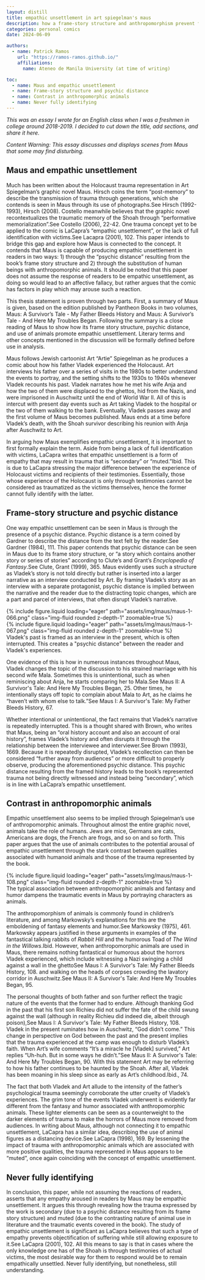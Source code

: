 ```yaml
---
layout: distill
title: empathic unsettlement in art spiegelman's maus
description: how a frame-story structure and anthropomorphism prevent full identification with victims of trauma
categories: personal comics
date: 2024-06-09

authors:
  - name: Patrick Ramos
    url: "https://ramos-ramos.github.io/"
    affiliations:
      name: Ateneo de Manila University (at time of writing)

toc:
  - name: Maus and empathic unsettlement
  - name: Frame-story structure and psychic distance
  - name: Contrast in anthropomorphic animals
  - name: Never fully identifying
---
```


*This was an essay I wrote for an English class when I was a freshmen in college around 2018-2019. I decided to cut down the title, add sections, and share it here.*

*Content Warning: This essay discusses and displays scenes from Maus that some may find disturbing.*

## Maus and empathic unsettlement

Much has been written about the Holocaust trauma representation in Art Spiegelman’s graphic novel Maus. Hirsch coins the term “post-memory” to describe the transmission of trauma through generations, which she contends is seen in Maus through its use of photographs.<d-footnote>See Hirsch (1992-1993), Hirsch (2008).</d-footnote> Costello meanwhile believes that the graphic novel recontextualizes the traumatic memory of the Shoah through “performative memorialization”.<d-footnote>See Costello (2006), 22-42.</d-footnote> One trauma concept yet to be applied to the comic is LaCapra’s “empathic unsettlement”, or the lack of full identification with victims.<d-footnote>See Lacapra (2001), 102.</d-footnote> This paper intends to bridge this gap and explore how Maus is connected to the concept. It contends that Maus is capable of producing empathic unsettlement in readers in two ways: 1) through the “psychic distance” resulting from the book’s frame story structure and 2) through the substitution of human beings with anthropomorphic animals. It should be noted that this paper does not assume the response of readers to be empathic unsettlement, as doing so would lead to an affective fallacy, but rather argues that the comic has factors in play which may arouse such a reaction.

This thesis statement is proven through two parts. First, a summary of Maus is given, based on the edition published by Pantheon Books in two volumes, Maus: A Survivor’s Tale - My Father Bleeds History and Maus: A Survivor’s Tale - And Here My Troubles Began. Following the summary is a close reading of Maus to show how its frame story structure, psychic distance, and use of animals promote empathic unsettlement. Literary terms and other concepts mentioned in the discussion will be formally defined before use in analysis.

Maus follows Jewish cartoonist Art “Artie” Spiegelman as he produces a comic about how his father Vladek experienced the Holocaust. Art interviews his father over a series of visits in the 1980s to better understand the events to portray, and the setting shifts to the 1930s to 1940s whenever Vladek recounts his past. Vladek narrates how he met his wife Anja and how the two of them were displaced to the ghettos, hid from the Nazis, and were imprisoned in Auschwitz until the end of World War II. All of this is intercut with present day events such as Art taking Vladek to the hospital or the two of them walking to the bank. Eventually, Vladek passes away and the first volume of Maus becomes published. Maus ends at a time before Vladek’s death, with the Shoah survivor describing his reunion with Anja after Auschwitz to Art.

In arguing how Maus exemplifies empathic unsettlement, it is important to first formally explain the term. Aside from being a lack of full identification with victims, LaCapra writes that empathic unsettlement is a form of empathy that may result in trauma that is “secondary” or “muted.”<d-footnote>Ibid.</d-footnote> This is due to LaCapra stressing the major difference between the experience of Holocaust victims and recipients of their testimonies. Essentially, those whose experience of the Holocaust is only through testimonies cannot be considered as traumatized as the victims themselves, hence the former cannot fully identify with the latter.

## Frame-story structure and psychic distance

One way empathic unsettlement can be seen in Maus is through the presence of a psychic distance. Psychic distance is a term coined by Gardner to describe the distance from the text felt by the reader.<d-footnote>See Gardner (1984), 111.</d-footnote> This paper contends that psychic distance can be seen in Maus due to its frame story structure, or “a story which contains another story or series of stories” according to Clute’s and Grant’s *Encyclopedia of Fantasy*.<d-footnote>See Clute, Grant (1999), 365.</d-footnote> Maus evidently uses such a structure as Vladek’s story is not told directly but rather is inserted into a larger narrative as an interview conducted by Art. By framing Vladek’s story as an interview with a separate protagonist, psychic distance is implied between the narrative and the reader due to the distracting topic changes, which are a part and parcel of interviews, that often disrupt Vladek’s narrative.

<div class="row mt-3">
    <div class="col-sm mt-3 mt-md-0">
        {% include figure.liquid loading="eager" path="assets/img/maus/maus-1-066.png" class="img-fluid rounded z-depth-1" zoomable=true %}
    </div>
    <div class="col-sm mt-3 mt-md-0">
        {% include figure.liquid loading="eager" path="assets/img/maus/maus-1-067.png" class="img-fluid rounded z-depth-1" zoomable=true %}
    </div>
</div>
<div class="caption">
    Vladek's past is framed as an interview in the present, which is often interrupted. This creates a "psychic distance" between the reader and Vladek's experiences.
</div>

One evidence of this is how in numerous instances throughout Maus, Vladek changes the topic of the discussion to his strained marriage with his second wife Mala. Sometimes this is unintentional, such as when reminiscing about Anja, he starts comparing her to Mala.<d-footnote>See Maus II: A Survivor's Tale: And Here My Troubles Began, 25.</d-footnote> Other times, he intentionally stays off topic to complain about Mala to Art, as he claims he “haven’t with whom else to talk.”<d-footnote>See Maus I: A Survivor's Tale: My Father Bleeds History, 67.</d-footnote>

Whether intentional or unintentional, the fact remains that Vladek’s narrative is repeatedly interrupted. This is a thought shared with Brown, who writes that Maus, being an “oral history account and also an account of oral history”, frames Vladek’s history and often disrupts it through the relationship between the interviewee and interviewer.<d-footnote>See Brown (1993), 1669.</d-footnote> Because it is repeatedly disrupted, Vladek’s recollection can then be considered “further away from audiences” or more difficult to properly observe, producing the aforementioned psychic distance. This psychic distance resulting from the framed history leads to the book’s represented trauma not being directly witnessed and instead being “secondary”, which is in line with LaCapra’s empathic unsettlement.

## Contrast in anthropomorphic animals

Empathic unsettlement also seems to be implied through Spiegelman’s use of anthropomorphic animals. Throughout almost the entire graphic novel, animals take the role of humans. Jews are mice, Germans are cats, Americans are dogs, the French are frogs, and so on and so forth. This paper argues that the use of animals contributes to the potential arousal of empathic unsettlement through the stark contrast between qualities associated with humanoid animals and those of the trauma represented by the book.

<div class="row mt-3">
    <div class="col-sm-6 mt-3 mt-md-0 mx-auto">
        {% include figure.liquid loading="eager" path="assets/img/maus/maus-1-108.png" class="img-fluid rounded z-depth-1" zoomable=true %}
    </div>
</div>
<div class="caption">
    The typical association between anthropomorphic animals and fantasy and humor dampens the traumatic events in Maus by portraying characters as animals.
</div>

The anthropomorphism of animals is commonly found in children’s literature, and among Markowsky’s explanations for this are the emboldening of fantasy elements and humor.<d-footnote>See Markowsky (1975), 461.</d-footnote> Markowsky appears justified in these arguments in examples of the fantastical talking rabbits of *Rabbit Hill* and the humorous Toad of *The Wind in the Willows*.<d-footnote>Ibid.</d-footnote> However, when anthropomorphic animals are used in Maus, there remains nothing fantastical or humorous about the horrors Vladek experienced, which include witnessing a Nazi swinging a child against a wall in the ghetto<d-footnote>See Maus I: A Survivor's Tale: My Father Bleeds History, 108.</d-footnote> and walking on the heads of corpses crowding the lavatory corridor in Auschwitz.<d-footnote>See Maus II: A Survivor's Tale: And Here My Troubles Began, 95.</d-footnote>

The personal thoughts of both father and son further reflect the tragic nature of the events that the former had to endure. Although thanking God in the past that his first son Richieu did not suffer the fate of the child swung against the wall (although in reality Richieu did indeed die, albeit through poison),<d-footnote>See Maus I: A Survivor's Tale: My Father Bleeds History, 108.</d-footnote> Vladek in the present ruminates how in Auschwitz, “God didn’t come.” This change in perspective on God between the past and the present implies that the trauma experienced at the camp was enough to disturb Vladek’s faith. When Art’s wife comments “It’s a miracle he [Vladek] survived,” Art replies “Uh-huh. But in some ways he didn’t.”<d-footnote>See Maus II: A Survivor's Tale: And Here My Troubles Began, 90.</d-footnote> With this statement Art may be referring to how his father continues to be haunted by the Shoah. After all, Vladek has been moaning in his sleep since as early as Art’s childhood.<d-footnote>Ibid., 74.</d-footnote>

The fact that both Vladek and Art allude to the intensity of the father’s psychological trauma seemingly corroborate the utter cruelty of Vladek’s experiences. The grim tone of the events Vladek underwent is evidently far different from the fantasy and humor associated with anthropomorphic animals. These lighter elements can be seen as a counterweight to the darker elements of trauma to make the horrors of Maus more removed from audiences. In writing about Maus, although not connecting it to empathic unsettlement, LaCapra has a similar idea, describing the use of animal figures as a distancing device.<d-footnote>See LaCapra (1998), 169.</d-footnote> By lessening the impact of trauma with anthropomorphic animals which are associated with more positive qualities, the trauma represented in Maus appears to be “muted”, once again coinciding with the concept of empathic unsettlement.

## Never fully identifying

In conclusion, this paper, while not assuming the reactions of readers, asserts that any empathy aroused in readers by Maus may be empathic unsettlement. It argues this through revealing how the trauma expressed by the work is secondary (due to a psychic distance resulting from its frame story structure) and muted (due to the contrasting nature of animal use in literature and the traumatic events covered in the book). The study of empathic unsettlement is significant as LaCapra believes that such a type of empathy prevents objectification of suffering while still allowing exposure to it.<d-footnote>See LaCapra (2001), 102.</d-footnote> All this means to say is that in cases where the only knowledge one has of the Shoah is through testimonies of actual victims, the most desirable way for them to respond would be to remain empathically unsettled. Never fully identifying, but nonetheless, still understanding.